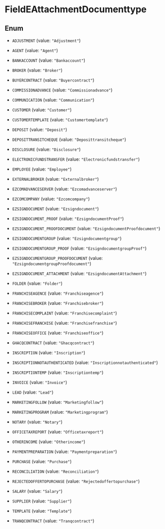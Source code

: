 

# FieldEAttachmentDocumenttype

## Enum


* `ADJUSTMENT` (value: `"Adjustment"`)

* `AGENT` (value: `"Agent"`)

* `BANKACCOUNT` (value: `"Bankaccount"`)

* `BROKER` (value: `"Broker"`)

* `BUYERCONTRACT` (value: `"Buyercontract"`)

* `COMMISSIONADVANCE` (value: `"Commissionadvance"`)

* `COMMUNICATION` (value: `"Communication"`)

* `CUSTOMER` (value: `"Customer"`)

* `CUSTOMERTEMPLATE` (value: `"Customertemplate"`)

* `DEPOSIT` (value: `"Deposit"`)

* `DEPOSITTRANSITCHEQUE` (value: `"Deposittransitcheque"`)

* `DISCLOSURE` (value: `"Disclosure"`)

* `ELECTRONICFUNDSTRANSFER` (value: `"Electronicfundstransfer"`)

* `EMPLOYEE` (value: `"Employee"`)

* `EXTERNALBROKER` (value: `"Externalbroker"`)

* `EZCOMADVANCESERVER` (value: `"Ezcomadvanceserver"`)

* `EZCOMCOMPANY` (value: `"Ezcomcompany"`)

* `EZSIGNDOCUMENT` (value: `"Ezsigndocument"`)

* `EZSIGNDOCUMENT_PROOF` (value: `"EzsigndocumentProof"`)

* `EZSIGNDOCUMENT_PROOFDOCUMENT` (value: `"EzsigndocumentProofdocument"`)

* `EZSIGNDOCUMENTGROUP` (value: `"Ezsigndocumentgroup"`)

* `EZSIGNDOCUMENTGROUP_PROOF` (value: `"EzsigndocumentgroupProof"`)

* `EZSIGNDOCUMENTGROUP_PROOFDOCUMENT` (value: `"EzsigndocumentgroupProofdocument"`)

* `EZSIGNDOCUMENT_ATTACHMENT` (value: `"EzsigndocumentAttachment"`)

* `FOLDER` (value: `"Folder"`)

* `FRANCHISEAGENCE` (value: `"Franchiseagence"`)

* `FRANCHISEBROKER` (value: `"Franchisebroker"`)

* `FRANCHISECOMPLAINT` (value: `"Franchisecomplaint"`)

* `FRANCHISEFRANCHISE` (value: `"Franchisefranchise"`)

* `FRANCHISEOFFICE` (value: `"Franchiseoffice"`)

* `GHACQCONTRACT` (value: `"Ghacqcontract"`)

* `INSCRIPTION` (value: `"Inscription"`)

* `INSCRIPTIONNOTAUTHENTICATED` (value: `"Inscriptionnotauthenticated"`)

* `INSCRIPTIONTEMP` (value: `"Inscriptiontemp"`)

* `INVOICE` (value: `"Invoice"`)

* `LEAD` (value: `"Lead"`)

* `MARKETINGFOLLOW` (value: `"Marketingfollow"`)

* `MARKETINGPROGRAM` (value: `"Marketingprogram"`)

* `NOTARY` (value: `"Notary"`)

* `OFFICETAXREPORT` (value: `"Officetaxreport"`)

* `OTHERINCOME` (value: `"Otherincome"`)

* `PAYMENTPREPARATION` (value: `"Paymentpreparation"`)

* `PURCHASE` (value: `"Purchase"`)

* `RECONCILIATION` (value: `"Reconciliation"`)

* `REJECTEDOFFERTOPURCHASE` (value: `"Rejectedoffertopurchase"`)

* `SALARY` (value: `"Salary"`)

* `SUPPLIER` (value: `"Supplier"`)

* `TEMPLATE` (value: `"Template"`)

* `TRANQCONTRACT` (value: `"Tranqcontract"`)



